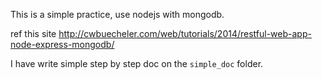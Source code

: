This is a simple practice, use nodejs with mongodb.

ref this site http://cwbuecheler.com/web/tutorials/2014/restful-web-app-node-express-mongodb/

I have write simple step by step doc on the `simple_doc` folder.